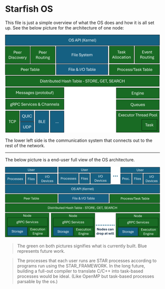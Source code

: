 # Starfish OS

This file is just a simple overview of what the OS does and how it is all set up. See the below picture for the architecture of one node:

![Starfish OS Architecture](architecture.png)

The lower left side is the communication system that connects out to the rest of the network.

---

The below picture is a end-user full view of the OS architecture. 

![Starfish OS Architecture End-User](architecture-system.png)

> The green on both pictures signifies what is currently built. Blue represents future work.

> The processes that each user runs are STAR processes according to programs run using the STAR_FRAMEWORK. In the long future, building a full-out compiler to translate C/C++ into task-based processes would be ideal. (Like OpenMP but task-based processes parsable by the os.)